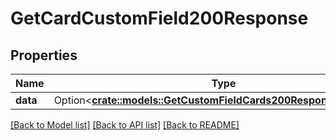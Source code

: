 # GetCardCustomField200Response

## Properties

Name | Type | Description | Notes
------------ | ------------- | ------------- | -------------
**data** | Option<[**crate::models::GetCustomFieldCards200ResponseDataInner**](getCustomFieldCards_200_response_data_inner.md)> |  | [optional]

[[Back to Model list]](../README.md#documentation-for-models) [[Back to API list]](../README.md#documentation-for-api-endpoints) [[Back to README]](../README.md)


